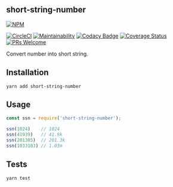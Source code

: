 short-string-number
-

[![NPM](https://nodei.co/npm/short-string-number?downloads=true&downloadRank=true&stars=true)](https://nodei.co/npm/short-string-number/)

[![CircleCI](https://circleci.com/gh/cn007b/short-string-number.svg?style=svg)](https://circleci.com/gh/cn007b/short-string-number)
[![Maintainability](https://api.codeclimate.com/v1/badges/acb8351b4e4c5b91fea8/maintainability)](https://codeclimate.com/github/cn007b/short-string-number/maintainability)
[![Codacy Badge](https://app.codacy.com/project/badge/Grade/2bc7fbf0446f48a289c2682e448725e4)](https://www.codacy.com/gh/cn007b/short-string-number/dashboard)
[![Coverage Status](https://coveralls.io/repos/github/cn007b/short-string-number/badge.svg?branch=master)](https://coveralls.io/github/cn007b/short-string-number?branch=master)
[![PRs Welcome](https://img.shields.io/badge/PRs-welcome-brightgreen.svg?style=flat)](http://makeapullrequest.com)

Convert number into short string.

## Installation

`yarn add short-string-number`

## Usage

````js
const ssn = require('short-string-number');

ssn(1024)    // 1024
ssn(41939)   // 41.9k
ssn(201305)  // 201.3k
ssn(1033183) // 1.03m
````

## Tests

`yarn test`
